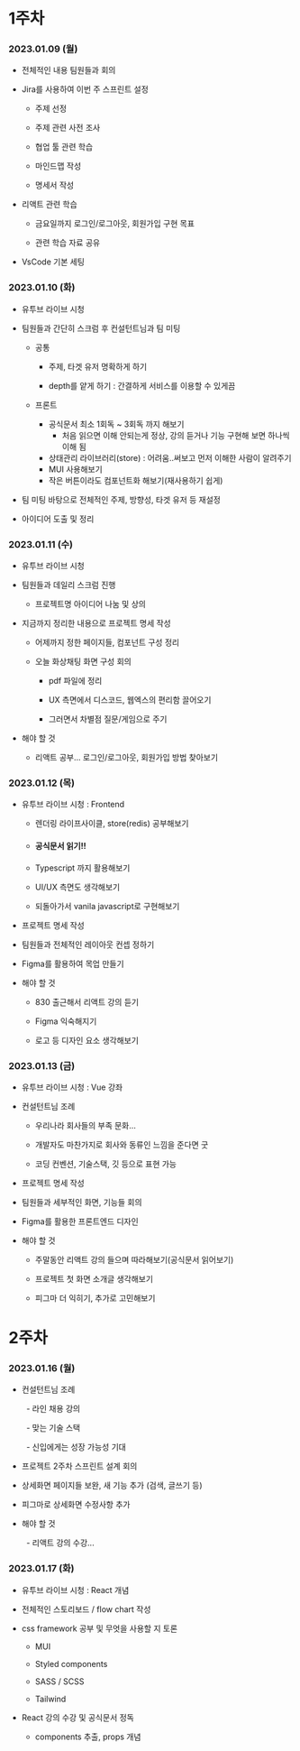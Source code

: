 # 1주차

### 2023.01.09 (월)

- 전체적인 내용 팀원들과 회의

- Jira를 사용하여 이번 주 스프린트 설정
  
  - 주제 선정
  
  - 주제 관련 사전 조사
  
  - 협업 툴 관련 학습
  
  - 마인드맵 작성
  
  - 명세서 작성

- 리액트 관련 학습
  
  - 금요일까지 로그인/로그아웃, 회원가입 구현 목표
  
  - 관련 학습 자료 공유

- VsCode 기본 세팅

### 2023.01.10 (화)

- 유투브 라이브 시청

- 팀원들과 간단히 스크럼 후 컨설턴트님과 팀 미팅
  
  - 공통
    
    - 주제, 타겟 유저 명확하게 하기
    
    - depth를 얕게 하기 : 간결하게 서비스를 이용할 수 있게끔
  
  - 프론트
    
    - 공식문서 최소 1회독 ~ 3회독 까지 해보기
      - 처음 읽으면 이해 안되는게 정상, 강의 듣거나 기능 구현해 보면 하나씩 이해 됨
    - 상태관리 라이브러리(store) : 어려움..써보고 먼저 이해한 사람이 알려주기
    - MUI 사용해보기
    - 작은 버튼이라도 컴포넌트화 해보기(재사용하기 쉽게)

- 팀 미팅 바탕으로 전체적인 주제, 방향성, 타겟 유저 등 재설정

- 아이디어 도출 및 정리

### 2023.01.11 (수)

- 유투브 라이브 시청

- 팀원들과 데일리 스크럼 진행
  
  - 프로젝트명 아이디어 나눔 및 상의

- 지금까지 정리한 내용으로 프로젝트 명세 작성
  
  - 어제까지 정한 페이지들, 컴포넌트 구성 정리
  
  - 오늘 화상채팅 화면 구성 회의
    
    - pdf 파일에 정리
    
    - UX 측면에서 디스코드, 웹엑스의 편리함 끌어오기
    
    - 그러면서 차별점 질문/게임으로 주기

- 해야 할 것
  
  - 리액트 공부... 로그인/로그아웃, 회원가입 방법 찾아보기

### 2023.01.12 (목)

- 유투브 라이브 시청 : Frontend
  
  - 렌더링 라이프사이클, store(redis) 공부해보기
  
  - #### 공식문서 읽기!!
  
  - Typescript 까지 활용해보기
  
  - UI/UX 측면도 생각해보기
  
  - 되돌아가서 vanila javascript로 구현해보기

- 프로젝트 명세 작성

- 팀원들과 전체적인 레이아웃 컨셉 정하기

- Figma를 활용하여 목업 만들기

- 해야 할 것
  
  - 830 출근해서 리액트 강의 듣기
  
  - Figma 익숙해지기
  
  - 로고 등 디자인 요소 생각해보기

### 2023.01.13 (금)

- 유투브 라이브 시청 : Vue 강좌

- 컨설턴트님 조례 
  
  - 우리나라 회사들의 부족 문화...
  
  - 개발자도 마찬가지로 회사와 동류인 느낌을 준다면 굿
  
  - 코딩 컨벤션, 기술스택, 깃 등으로 표현 가능

- 프로젝트 명세 작성

- 팀원들과 세부적인 화면, 기능들 회의

- Figma를 활용한 프론트엔드 디자인 

- 해야 할 것
  
  - 주말동안 리액트 강의 들으며 따라해보기(공식문서 읽어보기)
  
  - 프로젝트 첫 화면 소개글 생각해보기
  
  - 피그마 더 익히기, 추가로 고민해보기



# 2주차

### 2023.01.16 (월)

- 컨설턴트님 조례
  
    - 라인 채용 강의
  
    - 맞는 기술 스택
  
    - 신입에게는 성장 가능성 기대

- 프로젝트 2주차 스프린트 설계 회의

- 상세화면 페이지들 보완, 새 기능 추가 (검색, 글쓰기 등)

- 피그마로 상세화면 수정사항 추가

- 해야 할 것
  
    - 리액트 강의 수강...



### 2023.01.17 (화)

- 유투브 라이브 시청 : React 개념

- 전체적인 스토리보드 / flow chart 작성

- css framework 공부 및 무엇을 사용할 지 토론
  
  - MUI
  
  - Styled components
  
  - SASS / SCSS
  
  - Tailwind

- React 강의 수강 및 공식문서 정독
  
  - components 추출, props 개념
